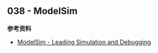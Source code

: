 ## 038 - ModelSim

**参考资料**

* [ModelSim - Leading Simulation and Debugging](https://www.mentor.com/products/fpga/model/)